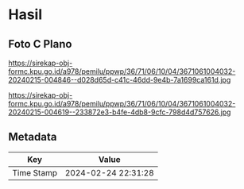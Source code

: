 # Hasil

## Foto C Plano

https://sirekap-obj-formc.kpu.go.id/a978/pemilu/ppwp/36/71/06/10/04/3671061004032-20240215-004846--d028d65d-c41c-46dd-9e4b-7a1699ca161d.jpg

https://sirekap-obj-formc.kpu.go.id/a978/pemilu/ppwp/36/71/06/10/04/3671061004032-20240215-004619--233872e3-b4fe-4db8-9cfc-798d4d757626.jpg


## Metadata

| Key        | Value               |
| ---------- | ------------------- |
| Time Stamp | 2024-02-24 22:31:28 |



